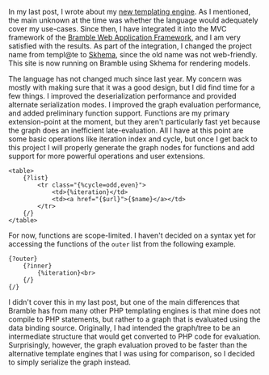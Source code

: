 In my last post, I wrote about my [new templating engine](/2013/09/reinventing-the-wheel).  As I mentioned, the main unknown at the time was whether the language would adequately cover my use-cases.  Since then, I have integrated it into the MVC framework of the [Bramble Web Application Framework][bramble], and I am very satisfied with the results.  As part of the integration, I changed the project name from templ@te to [Skhema][], since the old name was not web-friendly.  This site is now running on Bramble using Skhema for rendering models.

The language has not changed much since last year.  My concern was mostly with making sure that it was a good design, but I did find time for a few things.  I improved the deserialization performance and provided alternate serialization modes.  I improved the graph evaluation performance, and added preliminary function support.  Functions are my primary extension-point at the moment, but they aren't particularly fast yet because the graph does an inefficient late-evaluation.  All I have at this point are some basic operations like iteration index and cycle, but once I get back to this project I will properly generate the graph nodes for functions and add support for more powerful operations and user extensions.

~~~ {html skhema}
<table>
	{?list}
		<tr class="{%cycle=odd,even}">
			<td>{%iteration}</td>
			<td><a href="{$url}">{$name}</a></td>
		</tr>
	{/}
</table>
~~~

For now, functions are scope-limited.  I haven't decided on a syntax yet for accessing the functions of the `outer` list from the following example.

~~~ {html skhema}
{?outer}
	{?inner}
		{%iteration}<br>
	{/}
{/}
~~~

I didn't cover this in my last post, but one of the main differences that Bramble has from many other PHP templating engines is that mine does not compile to PHP statements, but rather to a graph that is evaluated using the data binding source.  Originally, I had intended the graph/tree to be an intermediate structure that would get converted to PHP code for evaluation.  Surprisingly, however, the graph evaluation proved to be faster than the alternative template engines that I was using for comparison, so I decided to simply serialize the graph instead.


[bramble]: /bramble  "Bramble"
[skhema]: /skhema  "Skhema"